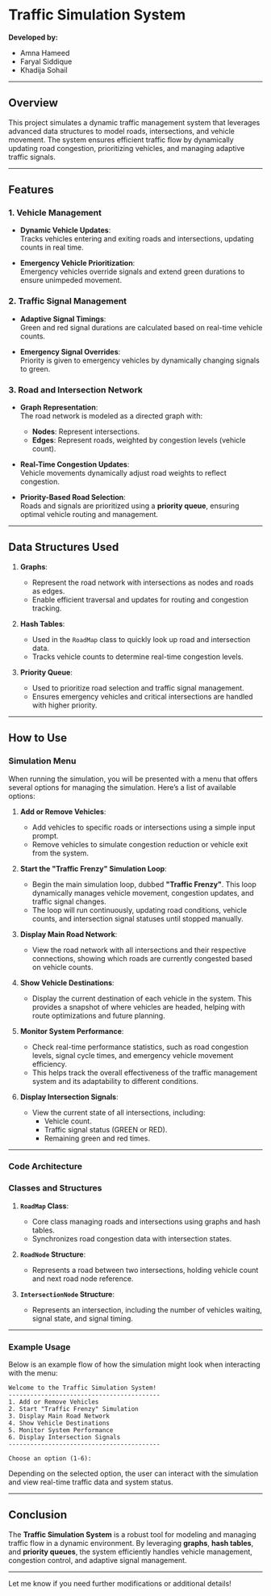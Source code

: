 # **Traffic Simulation System**  
**Developed by:**  
- Amna Hameed  
- Faryal Siddique  
- Khadija Sohail  

---

## **Overview**  
This project simulates a dynamic traffic management system that leverages advanced data structures to model roads, intersections, and vehicle movement. The system ensures efficient traffic flow by dynamically updating road congestion, prioritizing vehicles, and managing adaptive traffic signals.

---

## **Features**  
### **1. Vehicle Management**  
- **Dynamic Vehicle Updates**:  
  Tracks vehicles entering and exiting roads and intersections, updating counts in real time.  

- **Emergency Vehicle Prioritization**:  
  Emergency vehicles override signals and extend green durations to ensure unimpeded movement.  

### **2. Traffic Signal Management**  
- **Adaptive Signal Timings**:  
  Green and red signal durations are calculated based on real-time vehicle counts.  

- **Emergency Signal Overrides**:  
  Priority is given to emergency vehicles by dynamically changing signals to green.  

### **3. Road and Intersection Network**  
- **Graph Representation**:  
  The road network is modeled as a directed graph with:  
  - **Nodes**: Represent intersections.  
  - **Edges**: Represent roads, weighted by congestion levels (vehicle count).  

- **Real-Time Congestion Updates**:  
  Vehicle movements dynamically adjust road weights to reflect congestion.  

- **Priority-Based Road Selection**:  
  Roads and signals are prioritized using a **priority queue**, ensuring optimal vehicle routing and management.  

---

## **Data Structures Used**  
1. **Graphs**:  
   - Represent the road network with intersections as nodes and roads as edges.  
   - Enable efficient traversal and updates for routing and congestion tracking.  

2. **Hash Tables**:  
   - Used in the `RoadMap` class to quickly look up road and intersection data.  
   - Tracks vehicle counts to determine real-time congestion levels.  

3. **Priority Queue**:  
   - Used to prioritize road selection and traffic signal management.  
   - Ensures emergency vehicles and critical intersections are handled with higher priority.  

---

## **How to Use**  
### **Simulation Menu**  
When running the simulation, you will be presented with a menu that offers several options for managing the simulation. Here’s a list of available options:

1. **Add or Remove Vehicles**:  
   - Add vehicles to specific roads or intersections using a simple input prompt.  
   - Remove vehicles to simulate congestion reduction or vehicle exit from the system.

2. **Start the "Traffic Frenzy" Simulation Loop**:  
   - Begin the main simulation loop, dubbed **"Traffic Frenzy"**. This loop dynamically manages vehicle movement, congestion updates, and traffic signal changes.  
   - The loop will run continuously, updating road conditions, vehicle counts, and intersection signal statuses until stopped manually.

3. **Display Main Road Network**:  
   - View the road network with all intersections and their respective connections, showing which roads are currently congested based on vehicle counts.

4. **Show Vehicle Destinations**:  
   - Display the current destination of each vehicle in the system. This provides a snapshot of where vehicles are headed, helping with route optimizations and future planning.

5. **Monitor System Performance**:  
   - Check real-time performance statistics, such as road congestion levels, signal cycle times, and emergency vehicle movement efficiency.  
   - This helps track the overall effectiveness of the traffic management system and its adaptability to different conditions.

6. **Display Intersection Signals**:  
   - View the current state of all intersections, including:
     - Vehicle count.
     - Traffic signal status (GREEN or RED).
     - Remaining green and red times.

---

### **Code Architecture**  
### **Classes and Structures**  
1. **`RoadMap` Class**:  
   - Core class managing roads and intersections using graphs and hash tables.  
   - Synchronizes road congestion data with intersection states.  

2. **`RoadNode` Structure**:  
   - Represents a road between two intersections, holding vehicle count and next road node reference.  

3. **`IntersectionNode` Structure**:  
   - Represents an intersection, including the number of vehicles waiting, signal state, and signal timing.  

---

### **Example Usage**  
Below is an example flow of how the simulation might look when interacting with the menu:

```text
Welcome to the Traffic Simulation System!
------------------------------------------
1. Add or Remove Vehicles
2. Start "Traffic Frenzy" Simulation
3. Display Main Road Network
4. Show Vehicle Destinations
5. Monitor System Performance
6. Display Intersection Signals
------------------------------------------

Choose an option (1-6):
```

Depending on the selected option, the user can interact with the simulation and view real-time traffic data and system status.  

---

## **Conclusion**  
The **Traffic Simulation System** is a robust tool for modeling and managing traffic flow in a dynamic environment. By leveraging **graphs**, **hash tables**, and **priority queues**, the system efficiently handles vehicle management, congestion control, and adaptive signal management.

--- 

Let me know if you need further modifications or additional details!

